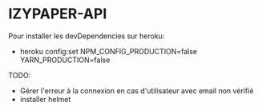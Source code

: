 # IZYPAPER-API

Pour installer les devDependencies sur heroku:
- heroku config:set NPM_CONFIG_PRODUCTION=false YARN_PRODUCTION=false

TODO: 
- Gérer l'erreur à la connexion en cas d'utilisateur avec email non vérifié
- installer helmet